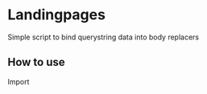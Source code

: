 # Landingpages

Simple script to bind querystring data into body replacers

## How to use

Import <script> tag targeting to the optimized (dist)

## How to build

Use `npm start` then `npm run build`
